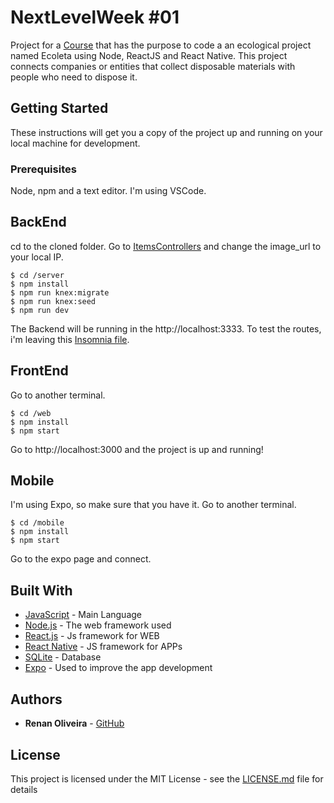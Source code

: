 # NextLevelWeek #01

Project for a [Course](https://nextlevelweek.com/aulas/booster/1/edicao/1) that has the purpose to code a an ecological project named Ecoleta using Node, ReactJS and React Native. This project connects companies or entities that collect disposable materials with people who need to dispose it.

## Getting Started

These instructions will get you a copy of the project up and running on your local machine for development.

### Prerequisites

Node, npm and a text editor. I'm using VSCode.

## BackEnd
cd to the cloned folder. Go to [ItemsControllers](server/src/controllers/ItemsController.ts) and change the image_url to your local IP.
```
$ cd /server
$ npm install
$ npm run knex:migrate
$ npm run knex:seed
$ npm run dev
```
The Backend will be running in the http://localhost:3333. To test the routes, i'm leaving this [Insomnia file](Insomnia_2020-06-02.json).

## FrontEnd
Go to another terminal.
```
$ cd /web
$ npm install
$ npm start
```
Go to http://localhost:3000 and the project is up and running!

## Mobile
I'm using Expo, so make sure that you have it. Go to another terminal.
```
$ cd /mobile
$ npm install
$ npm start
```
Go to the expo page and connect.

## Built With

* [JavaScript](https://devdocs.io/javascript/) - Main Language
* [Node.js](https://nodejs.org/en/) - The web framework used
* [React.js](https://reactjs.org/) - Js framework for WEB
* [React Native](https://facebook.github.io/react-native/) - JS framework for APPs
* [SQLite](https://www.sqlite.org/index.html) - Database
* [Expo](https://expo.io/) - Used to improve the app development

## Authors

* **Renan Oliveira** - [GitHub](https://github.com/lmaoclost)

## License

This project is licensed under the MIT License - see the [LICENSE.md](LICENSE.md) file for details
